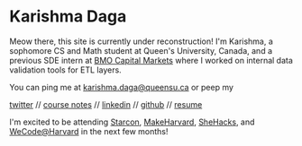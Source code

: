 <style>
  h1 a {
  display: none;
  }
</style>

# Karishma Daga

Meow there, this site is currently under reconstruction! I'm Karishma, a sophomore CS and Math student at Queen's University, Canada, and a previous SDE intern at [BMO Capital Markets](https://www.bmocm.com/) where I worked on internal data validation tools for ETL layers.

You can ping me at karishma.daga@queensu.ca or peep my

[twitter](https://twitter.com/karishmadagaa)
//
[course notes](http://karishmadaga.com/course-notes)
//
[linkedin](https://www.linkedin.com/in/karishma-daga/)
//
[github](https://github.com/KarishmaDaga)
//
[resume](https://drive.google.com/file/d/1uzOk9yi1bTZ6nT84Vt9tBG3w_Sc_S7Ae/view?usp=sharing)

I'm excited to be attending [Starcon](https://starcon.io/), [MakeHarvard](http://makeharvard.io/), [SheHacks](http://shehacks.io/), and [WeCode@Harvard](http://www.wecodeharvard.com/) in the next few months! 
